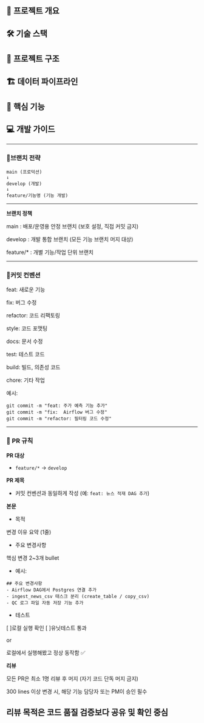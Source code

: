 ## 🎯 프로젝트 개요
## 🛠 기술 스택
## 📁 프로젝트 구조
## 🏗 데이터 파이프라인
## 🚀 핵심 기능
## 💻 개발 가이드

---

### 🌿브랜치 전략
```
main (프로덕션)
↓
develop (개발)
↓
feature/기능명 (기능 개발)
```
---

**브랜치 정책**

main : 배포/운영용 안정 브랜치 (보호 설정, 직접 커밋 금지)

develop : 개발 통합 브랜치 (모든 기능 브랜치 머지 대상)

feature/* : 개별 기능/작업 단위 브랜치

---

### 🧩커밋 컨벤션

feat: 새로운 기능

fix: 버그 수정

refactor: 코드 리팩토링

style: 코드 포맷팅

docs: 문서 수정

test: 테스트 코드

build: 빌드, 의존성 코드

chore: 기타 작업

예시:
```
git commit -m "feat: 주가 예측 기능 추가"
git commit -m "fix:  Airflow 버그 수정"
git commit -m "refactor: 필터링 코드 수정"
```

---

### 🔁 PR 규칙

**PR 대상**
- `feature/*` → `develop`

**PR 제목**
- 커밋 컨벤션과 동일하게 작성 (예: `feat: 뉴스 적재 DAG 추가`)

**본문**
- 목적

변경 이유 요약 (1줄)

- 주요 변경사항

핵심 변경 2~3개 bullet

- 예시:
```
## 주요 변경사항
- Airflow DAG에서 Postgres 연결 추가
- ingest_news_csv 태스크 분리 (create_table / copy_csv)
- QC 로그 파일 자동 저장 기능 추가
```

- 테스트

[ ]로컬 실행 확인
[ ]유닛테스트 통과

or

로컬에서 실행해봤고 정상 동작함 ✅

**리뷰**

모든 PR은 최소 1명 리뷰 후 머지 (자기 코드 단독 머지 금지)

300 lines 이상 변경 시, 해당 기능 담당자 또는 PM이 승인 필수

리뷰 목적은 코드 품질 검증보다 공유 및 확인 중심
---

